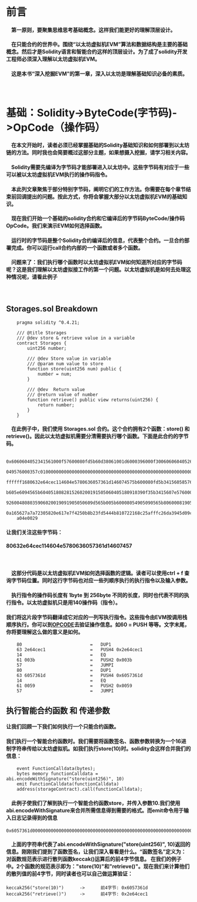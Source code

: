 <!--
 * @Author: Soingjeang
 * @Date: 2022-07-27 12:01:32
 * @LastEditors: SoingJeang
 * @LastEditTime: 2022-07-29 17:21:30
 * @FilePath: \CapTheEther\DeepDives\1_Basic_ByteCode2OpCode.md
-->
#  前言
#### &emsp;第一原则，要聚集思维思考基础概念。这样我们能更好的理解顶层设计。   

#### &emsp;在只能合约的世界中。围绕“以太坊虚拟机EVM”算法和数据结构是主要的基础概念。然后才是Solidity语言和智能合约这样的顶层设计。为了成了solidity开发工程师必须深入理解以太坊虚拟机EVM。  
#### &emsp;这是本书“深入挖掘EVM”的第一章，深入以太坊是理解基础知识必备的素质。
&nbsp;

#  基础：Solidity->ByteCode(字节码)->OpCode（操作码）
#### &emsp;在本文开始时，读者必须已经掌握基础的Solidity基础知识和如何部署到以太坊链的方法。同时我也会简要概过这部分主题，如果想摄入挖掘，请学习相关内容。
#### &emsp;Solidity需要先编译为字节码才能部署进入以太坊中。这些字节码有对应于一些可以被以太坊虚拟机EVM执行的操作码指令。
#### &emsp;本此列文章聚焦于部分特别字节码，阐明它们的工作方法。你需要在每个章节结束前回调提出的问题。按此方式，你将会掌握大部分以太坊虚拟机EVM的基础知识。
#### &emsp;现在我们开始一个基础的solidity合约和它编译后的字节码ByteCode/操作码OpCode。我们来演示EVM如何选择函数。
#### &emsp;运行时的字节码是整个Solidity合约编译后的信息，代表整个合约。一旦合约部署完成。你可以运行call合约内部的一个函数或者多个函数。
#### &emsp;问题来了：我们执行哪个函数时以太坊虚拟机EVM如何知道所对应的字节码呢？这是我们理解以太坊虚拟接工作的第一个问题。以太坊虚拟机是如何去处理这种情况呢，请看此例子
<br>

##  Storages.sol Breakdown
```Solidity
    pragma solidity ^0.4.21;

    /// @title Storages
    /// @dev store & retrieve value in a variable
    contract Storages {
        uint256 number;

        /// @dev Store value in variable
        /// @param num value to store
        function store(uint256 num) public {
            number = num;
        }

        /// @dev  Return value
        /// @return value of number
        function retrieve() public view returns(uint256) {
            return number;
        }
    }
```

#### &emsp;在此例子中，我们使用 Storages.sol 合约。这个合约拥有2个函数：store() 和 retrieve()。因此以太坊虚拟机需要分清需要执行哪个函数。下面是此合约的字节码。

```
    0x6060604052341561000f57600080fd5b60d38061001d6000396000f3006060604052600436106
    049576000357c0100000000000000000000000000000000000000000000000000000000900463ff
    ffffff1680632e64cec114604e5780636057361d146074575b600080fd5b3415605857600080fd5
    b605e6094565b6040518082815260200191505060405180910390f35b3415607e57600080fd5b60
    926004808035906020019091905050609d565b005b60008054905090565b8060008190555050560
    0a165627a7a72305820e617e7f4250b8b23fd5444b810722168c25afffc26da3945d09cb23eafa8
    a04e0029
```
#### 让我们关注这些字节码： 
#### 80632e64cec114604e5780636057361d14607457
<br>

#### &emsp;这部分代码是以太坊虚拟机EVM如何选择函数的逻辑。读者可以使用ctrl + f 查询字节码位置。同时这行字节码也对应一些列顺序执行的执行指令以及输入参数。
#### &emsp;执行指令的操作码长度有 1byte 到 256byte 不同的长度，同时也代表不同的执行指令。以太坊虚拟机只是用140操作码（指令）。
#### 我们将这片段字节码翻译成它对应的一列写执行指令。这些指令由EVM按调用栈顺序执行。你可以到[OPCODE](https://www.ethervm.io/)去验证操作信息。如60 = PUSH 等等。文字末尾，你将要理解这么做的意义是如何。
```
    80                          =   DUP1  
    63 2e64cec1                 =   PUSH4 0x2e64cec1
    14                          =   EQ
    61 003b                     =   PUSH2 0x003b
    57                          =   JUMPI
    80                          =   DUP1 
    63 6057361d                 =   PUSH4 0x6057361d     
    14                          =   EQ
    61 0059                     =   PUSH2 0x0059
    57                          =   JUMPI  
```

## 执行智能合约函数 和 传递参数
#### 让我们回顾一下我们如何执行一个只能合约函数。
#### 我们执行一个智能合约函数时。我们需要将函数签名、函数参数转换为一个16进制字符串传给以太坊虚拟机。如我们执行store(10)时。solidity会这样合并我们的信息：
```
    event FunctionCalldata(bytes);
    bytes memory functionCalldata = abi.encodeWithSignature("store(uint256)", 10)
    emit FunctionCalldata(functionCalldata)
    address(storageContract).call(functionCalldata);
```
#### &emsp;此例子使我们了解到执行一个智能合约函数store，并传入参数10.我们使用abi.encodeWithSignature来合并所需信息得到需要的格式。而emit命令用于输入日志记录得到的信息

```
0x6057361d000000000000000000000000000000000000000000000000000000000000000a
```
#### &emsp;上面的字符串代表了abi.encodeWithSignature("store(uint256)", 10)返回的信息。刚刚我们提到了函数签名，让我们深入看看是什么。“函数签名”定义为：对函数规范表示进行散列函数keccak()运算后的前4字节信息。 在我们的例子中。2个函数的规范表示即为："store(10)"和"retrieve()"。现在我们来计算他们的散列值的前4字节，同时读者也可以自己做运算验证：
```
keccak256("store(10)")      ->      前4字节: 0x6057361d
keccak256("retrieve()")     ->      前4字节: 0x2e64cec1
```
